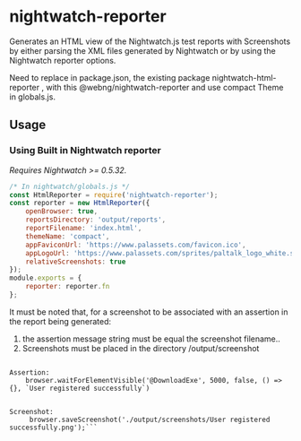 # nightwatch-reporter

Generates an HTML view of the Nightwatch.js test reports with Screenshots by either parsing the
XML files generated by Nightwatch or by using the Nightwatch reporter options.


Need to replace in package.json, the existing package nightwatch-html-reporter , with this @webng/nightwatch-reporter and use compact Theme in globals.js.

## Usage


### Using Built in Nightwatch reporter
_Requires Nightwatch >= 0.5.32._

```javascript
/* In nightwatch/globals.js */
const HtmlReporter = require('nightwatch-reporter');
const reporter = new HtmlReporter({
    openBrowser: true,
    reportsDirectory: 'output/reports',
    reportFilename: 'index.html',
    themeName: 'compact',
    appFaviconUrl: 'https://www.palassets.com/favicon.ico',
    appLogoUrl: 'https://www.palassets.com/sprites/paltalk_logo_white.svg',
    relativeScreenshots: true
});
module.exports = {
    reporter: reporter.fn
};
```

It must be noted that, for a screenshot to be associated with an assertion in the report being generated:
1. the assertion message string must be equal the screenshot filename..
2. Screenshots must be placed in the directory /output/screenshot
```example:

Assertion:
    browser.waitForElementVisible('@DownloadExe', 5000, false, () => {}, `User registered successfully`)


Screenshot:
     browser.saveScreenshot('./output/screenshots/User registered successfully.png');```


